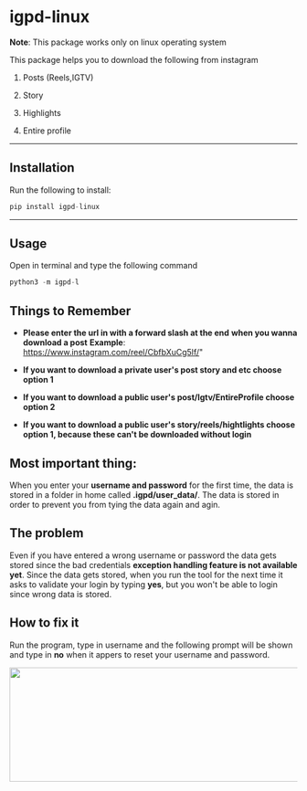 # igpd-linux

**Note**: This package works only on linux operating system

This  package  helps you to download the following from instagram

1. Posts (Reels,IGTV)

2. Story

3. Highlights

4. Entire profile

<hr />

## Installation

Run the following to install:

```python
pip install igpd-linux
```
<hr />

## Usage

Open in terminal and type the following command

```python
python3 -m igpd-l
```

## Things to Remember 

* **Please enter the url in with a forward slash at the end** **when you wanna download a post** 
  **Example**: https://www.instagram.com/reel/CbfbXuCg5lf/" 

* **If you want to download a private user's post story and etc choose option 1**
* **If you want to download a public user's post/Igtv/EntireProfile choose option 2** 
*  **If you want to download a public user's story/reels/hightlights choose option 1, because these can't be downloaded without login** 

## **Most important thing**: 

When you enter your **username and password**  for the first time, the data is stored in a folder in home called **.igpd/user_data/**. The data is  stored  in order to prevent you from tying the data again and agin. 

## **The problem**

 Even if you have entered a wrong username or password the data gets stored since the bad credentials **exception handling feature is not available yet**.  Since the data gets stored, when you run the tool for the next time it asks to validate your login by typing **yes**, but you won't be able to login since wrong data is stored.

## **How to fix it** 

Run the program, type in username and the following prompt will be shown and type in **no** when it appers to reset your username and password.

<img src = "https://i.imgur.com/Cq8JzPg.png" height="200" width="600">  

